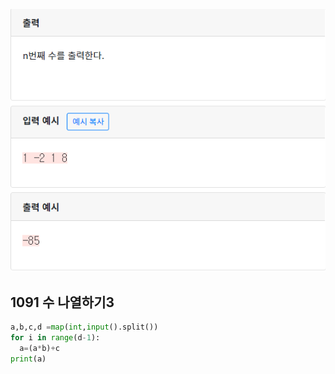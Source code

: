 ![](./img/image-20200426180547447.png)

## 1091 수 나열하기3

```python
a,b,c,d =map(int,input().split())
for i in range(d-1):
  a=(a*b)+c
print(a)
```


